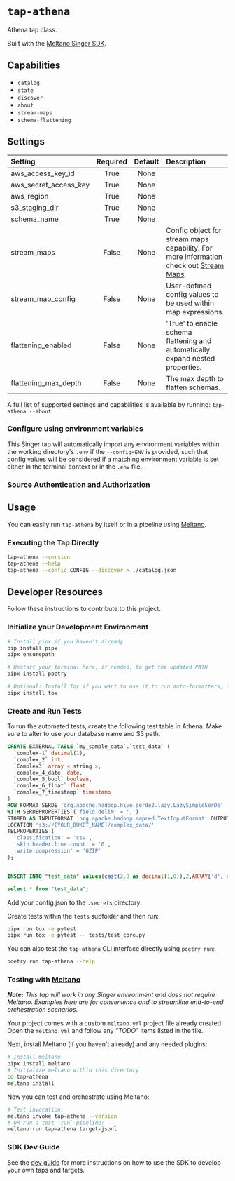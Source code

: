 # `tap-athena`

Athena tap class.

Built with the [Meltano Singer SDK](https://sdk.meltano.com).

## Capabilities

* `catalog`
* `state`
* `discover`
* `about`
* `stream-maps`
* `schema-flattening`

## Settings

| Setting              | Required | Default | Description |
|:---------------------|:--------:|:-------:|:------------|
| aws_access_key_id    | True     | None    |             |
| aws_secret_access_key| True     | None    |             |
| aws_region           | True     | None    |             |
| s3_staging_dir       | True     | None    |             |
| schema_name          | True     | None    |             |
| stream_maps          | False    | None    | Config object for stream maps capability. For more information check out [Stream Maps](https://sdk.meltano.com/en/latest/stream_maps.html). |
| stream_map_config    | False    | None    | User-defined config values to be used within map expressions. |
| flattening_enabled   | False    | None    | 'True' to enable schema flattening and automatically expand nested properties. |
| flattening_max_depth | False    | None    | The max depth to flatten schemas. |

A full list of supported settings and capabilities is available by running: `tap-athena --about`

### Configure using environment variables

This Singer tap will automatically import any environment variables within the working directory's
`.env` if the `--config=ENV` is provided, such that config values will be considered if a matching
environment variable is set either in the terminal context or in the `.env` file.

### Source Authentication and Authorization

## Usage

You can easily run `tap-athena` by itself or in a pipeline using [Meltano](https://meltano.com/).

### Executing the Tap Directly

```bash
tap-athena --version
tap-athena --help
tap-athena --config CONFIG --discover > ./catalog.json
```

## Developer Resources

Follow these instructions to contribute to this project.

### Initialize your Development Environment

```bash
# Install pipx if you haven't already
pip install pipx
pipx ensurepath

# Restart your terminal here, if needed, to get the updated PATH
pipx install poetry

# Optional: Install Tox if you want to use it to run auto-formatters, linters, tests, etc.
pipx install tox
```

### Create and Run Tests

To run the automated tests, create the following test table in Athena. Make sure to alter to use your database name and S3 path.

```sql
CREATE EXTERNAL TABLE `my_sample_data`.`test_data` (
  `complex-1` decimal(1),
  `complex_2` int,
  `Complex3` array < string >,
  `complex_4_date` date,
  `complex_5_bool` boolean,
  `complex_6_float` float,
  `complex_7_timestamp` timestamp
)
ROW FORMAT SERDE 'org.apache.hadoop.hive.serde2.lazy.LazySimpleSerDe'
WITH SERDEPROPERTIES ('field.delim' = ',')
STORED AS INPUTFORMAT 'org.apache.hadoop.mapred.TextInputFormat' OUTPUTFORMAT 'org.apache.hadoop.hive.ql.io.HiveIgnoreKeyTextOutputFormat'
LOCATION 's3://[YOUR_BUKET_NAME]/complex_data/'
TBLPROPERTIES (
  'classification' = 'csv',
  'skip.header.line.count' = '0',
  'write.compression' = 'GZIP'
);


INSERT INTO "test_data" values(cast(2.0 as decimal(1,0)),2,ARRAY['d','e','f'], cast('2023-05-11' as date),false,cast(2.001 as real), CAST('2023-05-02 02:02:02.02' as  TIMESTAMP));

select * from "test_data";
```

Add your config.json to the `.secrets` directory:

Create tests within the `tests` subfolder and
  then run:

```bash
pipx run tox -e pytest
pipx run tox -e pytest -- tests/test_core.py
```

You can also test the `tap-athena` CLI interface directly using `poetry run`:

```bash
poetry run tap-athena --help
```

### Testing with [Meltano](https://www.meltano.com)

_**Note:** This tap will work in any Singer environment and does not require Meltano.
Examples here are for convenience and to streamline end-to-end orchestration scenarios._

Your project comes with a custom `meltano.yml` project file already created. Open the `meltano.yml` and follow any _"TODO"_ items listed in
the file.

Next, install Meltano (if you haven't already) and any needed plugins:

```bash
# Install meltano
pipx install meltano
# Initialize meltano within this directory
cd tap-athena
meltano install
```

Now you can test and orchestrate using Meltano:

```bash
# Test invocation:
meltano invoke tap-athena --version
# OR run a test `run` pipeline:
meltano run tap-athena target-jsonl
```

### SDK Dev Guide

See the [dev guide](https://sdk.meltano.com/en/latest/dev_guide.html) for more instructions on how to use the SDK to 
develop your own taps and targets.
